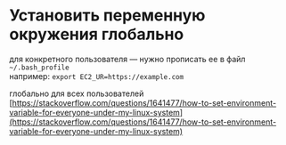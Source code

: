 # Установить переменную окружения глобально

для конкретного пользователя — нужно прописать ее в файл `~/.bash_profile`\
например: `export EC2_UR=https://example.com`

глобально для всех пользователей [https://stackoverflow.com/questions/1641477/how-to-set-environment-variable-for-everyone-under-my-linux-system](https://stackoverflow.com/questions/1641477/how-to-set-environment-variable-for-everyone-under-my-linux-system)
